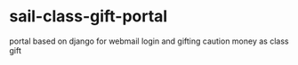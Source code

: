 # sail-class-gift-portal
portal based on django for webmail login and gifting caution money as class gift 
